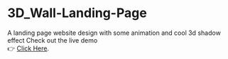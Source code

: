 # 3D_Wall-Landing-Page
A landing page website design with some animation and cool 3d shadow effect 
Check out the live demo  
👉 [Click Here](https://rohitbrmn.github.io/3D_Wall-Landing-Page/).
